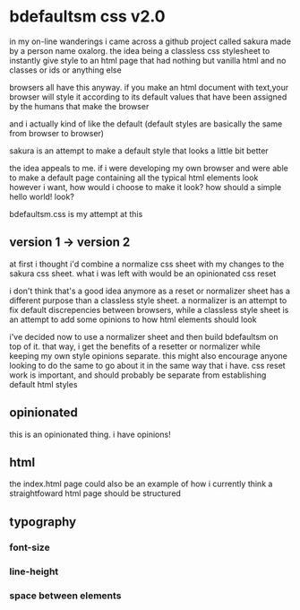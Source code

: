 bdefaultsm css v2.0
==============

in my on-line wanderings i came across a github project called sakura made by a person name oxalorg. the idea being a classless css stylesheet to instantly give style to an html page that had nothing but vanilla html and no classes or ids or anything else

browsers all have this anyway. if you make an html document with text,your browser will style it according to its default values that have been assigned by the humans that make the browser

and i actually kind of like the default (default styles are basically the same from browser to browser)

sakura is an attempt to make a default style that looks a little bit better

the idea appeals to me. if i were developing my own browser and were able to make a default page containing all the typical html elements look however i want, how would i choose to make it look? how should a simple hello world! look?

bdefaultsm.css is my attempt at this

## version 1 -> version 2

at first i thought i'd combine a normalize css sheet with my changes to the sakura css sheet. what i was left with would be an opinionated css reset

i don't think that's a good idea anymore as a reset or normalizer sheet has a different purpose than a classless style sheet. a normalizer is an attempt to fix default discrepencies between browsers, while a classless style sheet is an attempt to add some opinions to how html elements should look

i've decided now to use a normalizer sheet and then build bdefaultsm on top of it. that way, i get the benefits of a resetter or normalizer while keeping my own style opinions separate. this might also encourage anyone looking to do the same to go about it in the same way that i have. css reset work is important, and should probably be separate from establishing default html styles

## opinionated

this is an opinionated thing. i have opinions!

## html

the index.html page could also be an example of how i currently think a straightfoward html page should be structured

## typography

### font-size

### line-height

### space between elements